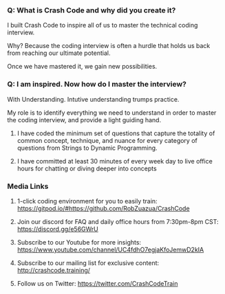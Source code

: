 ### Q: What is Crash Code and why did you create it?

I built Crash Code to inspire all of us to master the technical coding interview.

Why? Because the coding interview is often a hurdle that holds us back from reaching our ultimate potential.

Once we have mastered it, we gain new possibilities.

### Q: I am inspired. Now how do I master the interview?

With Understanding. Intutive understanding trumps practice.

My role is to identify everything we need to understand in order to master the coding interview, and provide a light guiding hand.

1. I have coded the minimum set of questions that capture the totality of common concept, technique, and nuance for every category of questions from Strings to Dynamic Programming. 

2. I have committed at least 30 minutes of every week day to live office hours for chatting or diving deeper into concepts 


### Media Links

1. 1-click coding environment for you to easily train: https://gitpod.io/#https://github.com/RobZuazua/CrashCode

2. Join our discord for FAQ and daily office hours from 7:30pm-8pm CST: https://discord.gg/e56GWrU

3. Subscribe to our Youtube for more insights: https://www.youtube.com/channel/UC4fdhO7egjaKfoJemwD2kIA

4. Subscribe to our mailing list for exclusive content: http://crashcode.training/

5. Follow us on Twitter: https://twitter.com/CrashCodeTrain
